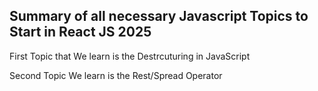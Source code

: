## Summary of all necessary Javascript Topics to Start in React JS 2025

First Topic that We learn is the Destrcuturing in JavaScript

Second Topic We learn is the Rest/Spread Operator
